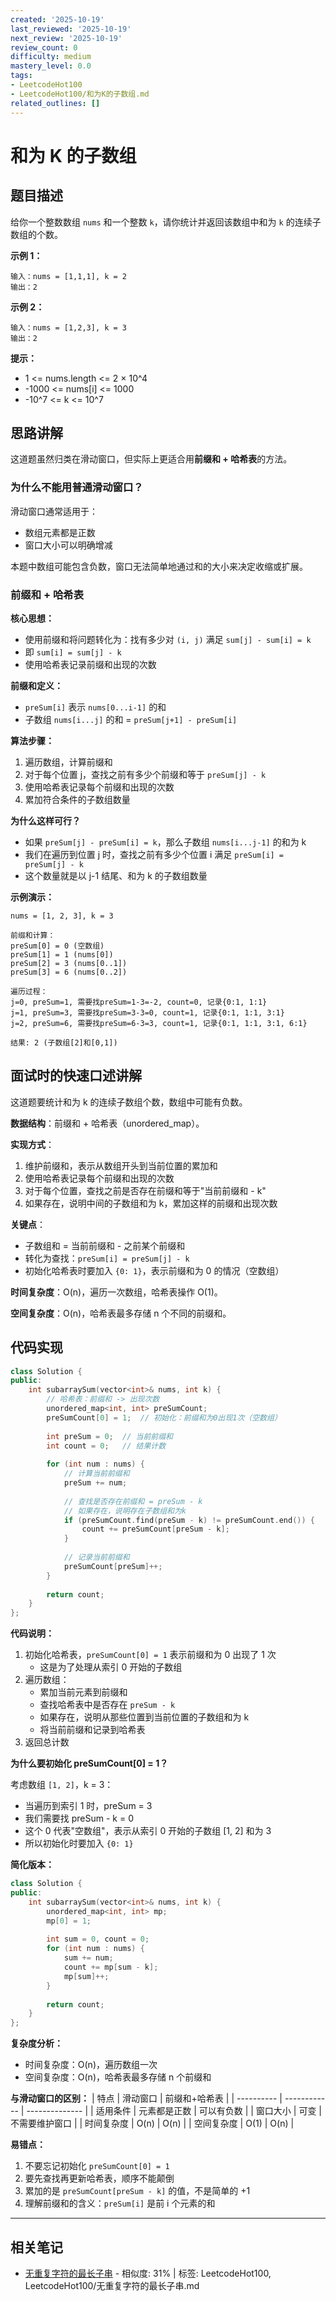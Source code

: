 ```yaml
---
created: '2025-10-19'
last_reviewed: '2025-10-19'
next_review: '2025-10-19'
review_count: 0
difficulty: medium
mastery_level: 0.0
tags:
- LeetcodeHot100
- LeetcodeHot100/和为K的子数组.md
related_outlines: []
---
```


# 和为 K 的子数组

## 题目描述

给你一个整数数组 `nums` 和一个整数 `k`，请你统计并返回该数组中和为 `k` 的连续子数组的个数。

**示例 1：**
```
输入：nums = [1,1,1], k = 2
输出：2
```

**示例 2：**
```
输入：nums = [1,2,3], k = 3
输出：2
```

**提示：**
- 1 <= nums.length <= 2 × 10^4
- -1000 <= nums[i] <= 1000
- -10^7 <= k <= 10^7

## 思路讲解

这道题虽然归类在滑动窗口，但实际上更适合用**前缀和 + 哈希表**的方法。

### 为什么不能用普通滑动窗口？

滑动窗口通常适用于：
- 数组元素都是正数
- 窗口大小可以明确增减

本题中数组可能包含负数，窗口无法简单地通过和的大小来决定收缩或扩展。

### 前缀和 + 哈希表

**核心思想：**
- 使用前缀和将问题转化为：找有多少对 `(i, j)` 满足 `sum[j] - sum[i] = k`
- 即 `sum[i] = sum[j] - k`
- 使用哈希表记录前缀和出现的次数

**前缀和定义：**
- `preSum[i]` 表示 `nums[0...i-1]` 的和
- 子数组 `nums[i...j]` 的和 = `preSum[j+1] - preSum[i]`

**算法步骤：**
1. 遍历数组，计算前缀和
2. 对于每个位置 j，查找之前有多少个前缀和等于 `preSum[j] - k`
3. 使用哈希表记录每个前缀和出现的次数
4. 累加符合条件的子数组数量

**为什么这样可行？**
- 如果 `preSum[j] - preSum[i] = k`，那么子数组 `nums[i...j-1]` 的和为 k
- 我们在遍历到位置 j 时，查找之前有多少个位置 i 满足 `preSum[i] = preSum[j] - k`
- 这个数量就是以 j-1 结尾、和为 k 的子数组数量

**示例演示：**
```
nums = [1, 2, 3], k = 3

前缀和计算：
preSum[0] = 0 (空数组)
preSum[1] = 1 (nums[0])
preSum[2] = 3 (nums[0..1])
preSum[3] = 6 (nums[0..2])

遍历过程：
j=0, preSum=1, 需要找preSum=1-3=-2, count=0, 记录{0:1, 1:1}
j=1, preSum=3, 需要找preSum=3-3=0, count=1, 记录{0:1, 1:1, 3:1}
j=2, preSum=6, 需要找preSum=6-3=3, count=1, 记录{0:1, 1:1, 3:1, 6:1}

结果: 2 (子数组[2]和[0,1])
```

## 面试时的快速口述讲解

这道题要统计和为 k 的连续子数组个数，数组中可能有负数。

**数据结构**：前缀和 + 哈希表（unordered_map）。

**实现方式**：
1. 维护前缀和，表示从数组开头到当前位置的累加和
2. 使用哈希表记录每个前缀和出现的次数
3. 对于每个位置，查找之前是否存在前缀和等于"当前前缀和 - k"
4. 如果存在，说明中间的子数组和为 k，累加这样的前缀和出现次数

**关键点**：
- 子数组和 = 当前前缀和 - 之前某个前缀和
- 转化为查找：`preSum[i] = preSum[j] - k`
- 初始化哈希表时要加入 `{0: 1}`，表示前缀和为 0 的情况（空数组）

**时间复杂度**：O(n)，遍历一次数组，哈希表操作 O(1)。

**空间复杂度**：O(n)，哈希表最多存储 n 个不同的前缀和。

## 代码实现

```cpp
class Solution {
public:
    int subarraySum(vector<int>& nums, int k) {
        // 哈希表：前缀和 -> 出现次数
        unordered_map<int, int> preSumCount;
        preSumCount[0] = 1;  // 初始化：前缀和为0出现1次（空数组）
        
        int preSum = 0;  // 当前前缀和
        int count = 0;   // 结果计数
        
        for (int num : nums) {
            // 计算当前前缀和
            preSum += num;
            
            // 查找是否存在前缀和 = preSum - k
            // 如果存在，说明存在子数组和为k
            if (preSumCount.find(preSum - k) != preSumCount.end()) {
                count += preSumCount[preSum - k];
            }
            
            // 记录当前前缀和
            preSumCount[preSum]++;
        }
        
        return count;
    }
};
```

**代码说明：**
1. 初始化哈希表，`preSumCount[0] = 1` 表示前缀和为 0 出现了 1 次
   - 这是为了处理从索引 0 开始的子数组
2. 遍历数组：
   - 累加当前元素到前缀和
   - 查找哈希表中是否存在 `preSum - k`
   - 如果存在，说明从那些位置到当前位置的子数组和为 k
   - 将当前前缀和记录到哈希表
3. 返回总计数

**为什么要初始化 preSumCount[0] = 1？**

考虑数组 `[1, 2]`，k = 3：
- 当遍历到索引 1 时，preSum = 3
- 我们需要找 preSum - k = 0
- 这个 0 代表"空数组"，表示从索引 0 开始的子数组 [1, 2] 和为 3
- 所以初始化时要加入 `{0: 1}`

**简化版本：**
```cpp
class Solution {
public:
    int subarraySum(vector<int>& nums, int k) {
        unordered_map<int, int> mp;
        mp[0] = 1;
        
        int sum = 0, count = 0;
        for (int num : nums) {
            sum += num;
            count += mp[sum - k];
            mp[sum]++;
        }
        
        return count;
    }
};
```

**复杂度分析：**
- 时间复杂度：O(n)，遍历数组一次
- 空间复杂度：O(n)，哈希表最多存储 n 个前缀和

**与滑动窗口的区别：**
| 特点       | 滑动窗口     | 前缀和+哈希表  |
| ---------- | ------------ | -------------- |
| 适用条件   | 元素都是正数 | 可以有负数     |
| 窗口大小   | 可变         | 不需要维护窗口 |
| 时间复杂度 | O(n)         | O(n)           |
| 空间复杂度 | O(1)         | O(n)           |

**易错点：**
1. 不要忘记初始化 `preSumCount[0] = 1`
2. 要先查找再更新哈希表，顺序不能颠倒
3. 累加的是 `preSumCount[preSum - k]` 的值，不是简单的 +1
4. 理解前缀和的含义：`preSum[i]` 是前 i 个元素的和


---

## 相关笔记
<!-- 自动生成 -->

- [无重复字符的最长子串](notes/LeetcodeHot100/无重复字符的最长子串.md) - 相似度: 31% | 标签: LeetcodeHot100, LeetcodeHot100/无重复字符的最长子串.md

